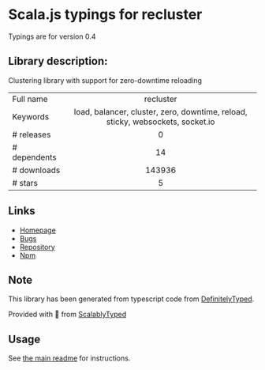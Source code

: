 
# Scala.js typings for recluster

Typings are for version 0.4

## Library description:
Clustering library with support for zero-downtime reloading

|                    |                 |
| ------------------ | :-------------: |
| Full name          | recluster |
| Keywords           | load, balancer, cluster, zero, downtime, reload, sticky, websockets, socket.io |
| # releases         | 0 |
| # dependents       | 14 |
| # downloads        | 143936 |
| # stars            | 5 |

## Links
- [Homepage](https://github.com/doxout/recluster#readme)
- [Bugs](https://github.com/doxout/recluster/issues)
- [Repository](https://github.com/doxout/recluster)
- [Npm](https://www.npmjs.com/package/recluster)
    


## Note
This library has been generated from typescript code from [DefinitelyTyped](https://definitelytyped.org).

Provided with :purple_heart: from [ScalablyTyped](https://github.com/oyvindberg/ScalablyTyped)

## Usage
See [the main readme](../../readme.md) for instructions.


